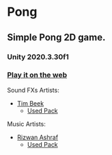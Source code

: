 # Pong
## Simple Pong 2D game.
### Unity 2020.3.30f1

### [Play it on the web](https://play.unity.com/mg/other/webgl-builds-166043)


Sound FXs Artists:
  - [Tim Beek](https://assetstore.unity.com/packages/audio/sound-fx/free-casual-soundfx-pack-164843#publisher)
    - [Used Pack](https://assetstore.unity.com/packages/audio/sound-fx/free-casual-soundfx-pack-164843)

Music Artists:
  - [Rizwan Ashraf](https://assetstore.unity.com/packages/audio/music/free-music-tracks-for-games-156413#publisher)
    - [Used Pack](https://assetstore.unity.com/packages/audio/music/free-music-tracks-for-games-156413)
